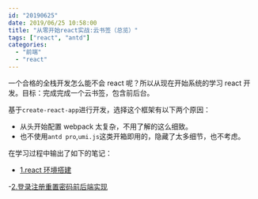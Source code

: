 ```yaml
---
id: "20190625"
date: 2019/06/25 10:58:00
title: "从零开始react实战:云书签（总览）"
tags: ["react", "antd"]
categories:
  - "前端"
  - "react"
---
```


一个合格的全栈开发怎么能不会 react 呢？所以从现在开始系统的学习 react 开发。目标：完成完成一个云书签，包含前后台。

基于`create-react-app`进行开发，选择这个框架有以下两个原因：

- 从头开始配置 webpack 太复杂，不用了解的这么细致。
- 也不使用`antd pro`,`umi.js`这类开箱即用的，隐藏了太多细节，也不考虑。

<!-- more -->

在学习过程中输出了如下的笔记：

- [1.react 环境搭建](https://www.tapme.top/blog/detail/20190626)

-[2.登录注册重置密码前后端实现](https://www.tapme.top/blog/detail/20190628)
